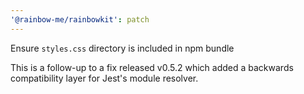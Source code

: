 ```yaml
---
'@rainbow-me/rainbowkit': patch
---
```


Ensure `styles.css` directory is included in npm bundle

This is a follow-up to a fix released v0.5.2 which added a backwards compatibility layer for Jest's module resolver.
